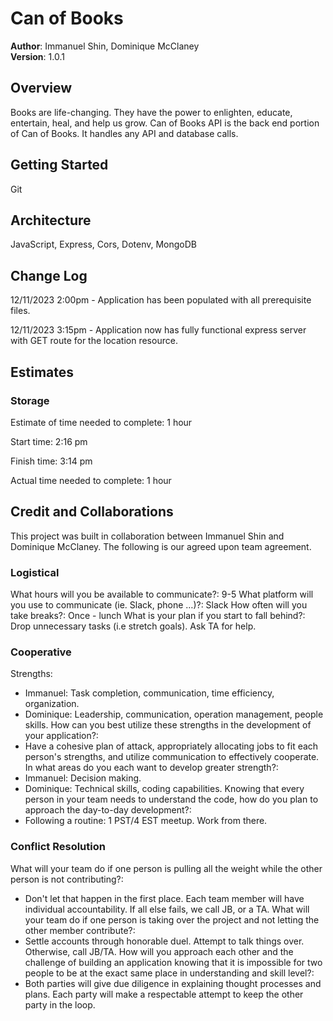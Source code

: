 # Can of Books

**Author**: Immanuel Shin, Dominique McClaney  
**Version**: 1.0.1

## Overview
<!-- Provide a high level overview of what this application is and why you are building it, beyond the fact that it's an assignment for this class. (i.e. What's your problem domain?) -->
Books are life-changing. They have the power to enlighten, educate, entertain, heal, and help us grow. Can of Books API is the back end portion of Can of Books. It handles any API and database calls.

## Getting Started
<!-- What are the steps that a user must take in order to build this app on their own machine and get it running? -->
Git

## Architecture
<!-- Provide a detailed description of the application design. What technologies (languages, libraries, etc) you're using, and any other relevant design information. -->
JavaScript, Express, Cors, Dotenv, MongoDB

## Change Log
<!-- Use this area to document the iterative changes made to your application as each feature is successfully implemented. Use time stamps. Here's an example:

01-01-2001 4:59pm - Application now has a fully-functional express server, with a GET route for the location resource. -->

12/11/2023 2:00pm - Application has been populated with all prerequisite files.

12/11/2023 3:15pm - Application now has fully functional express server with GET route for the location resource.

## Estimates
<!-- See below -->
### Storage

Estimate of time needed to complete: 1 hour

Start time: 2:16 pm

Finish time: 3:14 pm

Actual time needed to complete: 1 hour

## Credit and Collaborations
<!-- Give credit (and a link) to other people or resources that helped you build this application. -->
This project was built in collaboration between Immanuel Shin and Dominique McClaney. The following is our agreed upon team agreement.

### Logistical

What hours will you be available to communicate?: 9-5
What platform will you use to communicate (ie. Slack, phone …)?: Slack
How often will you take breaks?: Once - lunch
What is your plan if you start to fall behind?: Drop unnecessary tasks (i.e stretch goals). Ask TA for help.

### Cooperative

Strengths:

- Immanuel: Task completion, communication, time efficiency, organization.
- Dominique: Leadership, communication, operation management, people skills.
How can you best utilize these strengths in the development of your application?:
- Have a cohesive plan of attack, appropriately allocating jobs to fit each person's strengths, and utilize communication to effectively cooperate.
In what areas do you each want to develop greater strength?:
- Immanuel: Decision making.
- Dominique: Technical skills, coding capabilities.
Knowing that every person in your team needs to understand the code, how do you plan to approach the day-to-day development?:
- Following a routine: 1 PST/4 EST meetup. Work from there.

### Conflict Resolution

What will your team do if one person is pulling all the weight while the other person is not contributing?:

- Don't let that happen in the first place. Each team member will have individual accountability. If all else fails, we call JB, or a TA.
What will your team do if one person is taking over the project and not letting the other member contribute?:
- Settle accounts through honorable duel. Attempt to talk things over. Otherwise, call JB/TA.
How will you approach each other and the challenge of building an application knowing that it is impossible for two people to be at the exact same place in understanding and skill level?:
- Both parties will give due diligence in explaining thought processes and plans. Each party will make a respectable attempt to keep the other party in the loop.
